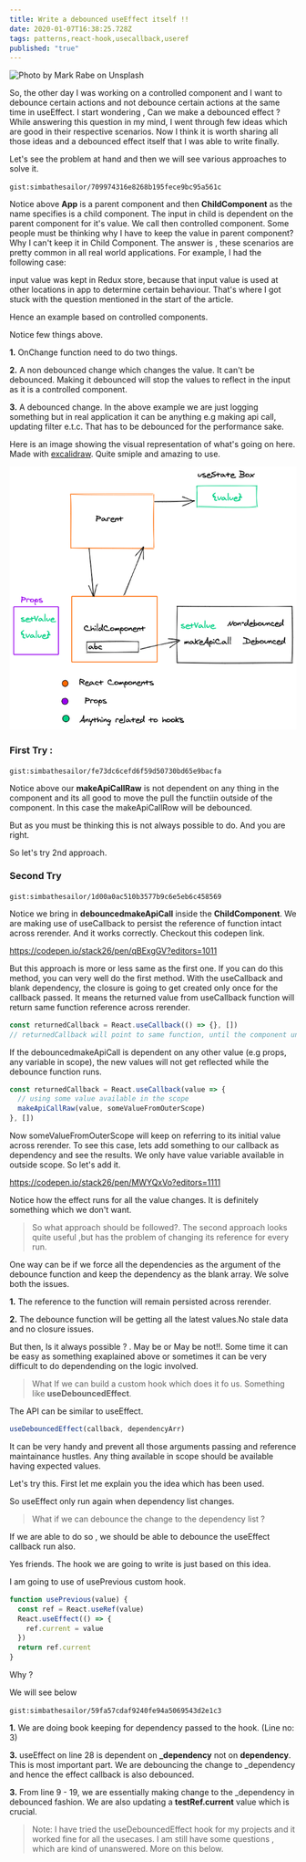 ```yaml
---
title: Write a debounced useEffect itself !!
date: 2020-01-07T16:38:25.728Z
tags: patterns,react-hook,usecallback,useref
published: "true"
---
```


![Photo by Mark Rabe on Unsplash](https://images.unsplash.com/photo-1502780809386-f4ed7a4a4c59?ixlib=rb-1.2.1&ixid=eyJhcHBfaWQiOjEyMDd9&auto=format&fit=crop&w=800&q=60)

So, the other day I was working on a controlled component and I want to debounce certain actions and not debounce certain actions at the same time in useEffect. I start wondering , Can we make a debounced effect ?
While answering this question in my mind, I went through few ideas which are good in their respective scenarios. Now I think it is worth sharing all those ideas and a debounced effect itself that I was able to write finally.

Let's see the problem at hand and then we will see various approaches to solve it.

`gist:simbathesailor/709974316e8268b195fece9bc95a561c`

Notice above **App** is a parent component and then **ChildComponent** as the name specifies is a child component. The input in child is dependent on the parent component for it's value. We call then controlled component. Some people must be thinking why I have to keep the value in parent component? Why I can't keep it in Child Component. The answer is , these scenarios are pretty common in all real world applications. For example, I had the following case:

input value was kept in Redux store, because that input value is used at other locations in app to determine certain behaviour. That's where I got stuck with the question mentioned in the start of the article.

Hence an example based on controlled components.

Notice few things above.

**1.** OnChange function need to do two things.

**2.** A non debounced change which changes the value. It can't be debounced. Making it debounced will stop the values to reflect in the input as it is a controlled component.

**3.** A debounced change. In the above example we are just logging something but in real application it can be anything e.g making api call, updating filter e.t.c. That has to be debounced for the performance sake.

Here is an image showing the visual representation of what's going on here. Made with [excalidraw](https://www.excalidraw.com). Quite smiple and amazing to use.

![Problem Visual Image](./debouncedeffectdraw1.png)

### First Try :

`gist:simbathesailor/fe73dc6cefd6f59d50730bd65e9bacfa`

Notice above our **makeApiCallRaw** is not dependent on any thing in the component and its all good to move the pull the functiin outside of the component. In this case the makeApiCallRow will be debounced.

But as you must be thinking this is not always possible to do. And you are right.

So let's try 2nd approach.

### Second Try

`gist:simbathesailor/1d00a0ac510b3577b9c6e5eb6c458569`

Notice we bring in **debouncedmakeApiCall** inside the **ChildComponent**. We are making use of useCallback to persist the reference of function intact across rerender. And it works correctly. Checkout this codepen link.

https://codepen.io/stack26/pen/qBExgGV?editors=1011

But this approach is more or less same as the first one. If you can do this method, you can very well
do the first method. With the useCallback and blank dependency, the closure is going to get created only once for the callback passed. It means the returned value from useCallback function will return same function reference across rerender.

```jsx
const returnedCallback = React.useCallback(() => {}, [])
// returnedCallback will point to same function, until the component unmounts
```

If the debouncedmakeApiCall is dependent on any other value (e.g props, any variable in scope), the new values will not get reflected while the debounce function runs.

```jsx
const returnedCallback = React.useCallback(value => {
  // using some value available in the scope
  makeApiCallRaw(value, someValueFromOuterScope)
}, [])
```

Now someValueFromOuterScope will keep on referring to its initial value across rerender. To see this case, lets add something to our callback as dependency and see the results. We only have value variable available in outside scope. So let's add it.

https://codepen.io/stack26/pen/MWYQxVo?editors=1111

Notice how the effect runs for all the value changes.
It is definitely something which we don't want.

> So what approach should be followed?. The second approach looks quite useful ,but has the problem of changing its reference for every run.

One way can be if we force all the dependencies as the argument of the debounce function and keep the dependency as the blank array. We solve both the issues.

**1.** The reference to the function will remain persisted across rerender.

**2.** The debounce function will be getting all the latest values.No stale data and no closure issues.

But then, Is it always possible ? . May be or May be not!!. Some time it can be easy as something exaplained above or sometimes it can be very difficult to do dependending on the logic involved.

> What If we can build a custom hook which does it fo us. Something like **useDebouncedEffect**.

The API can be similar to useEffect.

```jsx
useDebouncedEffect(callback, dependencyArr)
```

It can be very handy and prevent all those arguments passing and reference maintainance hustles. Any thing available in scope should be available having expected values.

Let's try this. First let me explain you the idea which has been used.

So useEffect only run again when dependency list changes.

> What if we can debounce the change
> to the dependency list ?

If we are able to do so , we should be able to debounce the useEffect callback run also.

Yes friends. The hook we are going to write is just based on this idea.

I am going to use of usePrevious custom hook.

```jsx
function usePrevious(value) {
  const ref = React.useRef(value)
  React.useEffect(() => {
    ref.current = value
  })
  return ref.current
}
```

Why ?

We will see below

`gist:simbathesailor/59fa57cdaf9240fe94a5069543d2e1c3`

**1.** We are doing book keeping for dependency passed to the hook. (Line no: 3)

**3.** useEffect on line 28 is dependent on
**\_dependency** not on **dependency**. This is most important part. We are debouncing the change to \_dependency and hence the effect callback is also debounced.

**3.** From line 9 - 19, we are essentially making change to the \_dependency in debounced fashion. We are also updating a **testRef.current** value which is crucial.

> Note: I have tried the useDebouncedEffect hook for my projects and it worked fine for all the usecases.
> I am still have some questions , which are kind of unanswered. More on this below.
